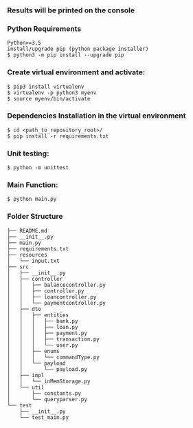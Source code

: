 ###  Results will be printed on the console

###  Python Requirements
```
Python>=3.5
install/upgrade pip (python package installer)
$ python3 -m pip install --upgrade pip
```

### Create virtual environment and activate:
```
$ pip3 install virtualenv
$ virtualenv -p python3 myenv
$ source myenv/bin/activate
```

### Dependencies Installation in the virtual environment
```
$ cd <path_to_repository_root>/
$ pip install -r requirements.txt
```

### Unit testing:
```
$ python -m unittest
```

### Main Function:
```
$ python main.py
```

### Folder Structure
```
├── README.md
├── __init__.py
├── main.py
├── requirements.txt
├── resources
│   └── input.txt
├── src
│   ├── __init__.py
│   ├── controller
│   │   ├── balancecontroller.py
│   │   ├── controller.py
│   │   ├── loancontroller.py
│   │   └── paymentcontroller.py
│   ├── dto
│   │   ├── entities
│   │   │   ├── bank.py
│   │   │   ├── loan.py
│   │   │   ├── payment.py
│   │   │   ├── transaction.py
│   │   │   └── user.py
│   │   ├── enums
│   │   │   └── commandType.py
│   │   └── payload
│   │       └── payload.py
│   ├── impl
│   │   └── inMemStorage.py
│   └── util
│       ├── constants.py
│       └── queryparser.py
└── test
    ├── __init__.py
    └── test_main.py
```
